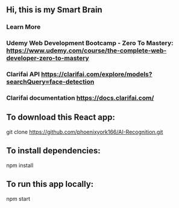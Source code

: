 ## Hi, this is my Smart Brain
### Learn More
### Udemy Web Development Bootcamp - Zero To Mastery: https://www.udemy.com/course/the-complete-web-developer-zero-to-mastery
### Clarifai API https://clarifai.com/explore/models?searchQuery=face-detection
### Clarifai documentation https://docs.clarifai.com/

## To download this React app:
git clone https://github.com/phoenixyork166/AI-Recognition.git

## To install dependencies:
npm install

## To run this app locally:
npm start

